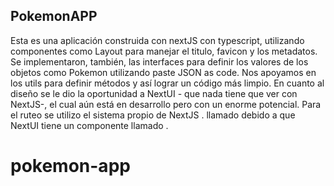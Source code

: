 
## PokemonAPP

Esta es una aplicación construida con nextJS con typescript, utilizando componentes como Layout para manejar el titulo, favicon y los metadatos. Se implementaron, también, las interfaces para definir los valores de los objetos como Pokemon utilizando paste JSON as code. Nos apoyamos  en los utils para definir métodos y así lograr un código más limpio. 
En cuanto al diseño se le dio la oportunidad a NextUI - que nada tiene que ver con NextJS-, el cual aún está en desarrollo pero con un enorme potencial.
Para el ruteo se utilizo el sistema propio de NextJS <Link>. llamado <NextLink> debido a que NextUI tiene un componente llamado <Link>.
# pokemon-app
